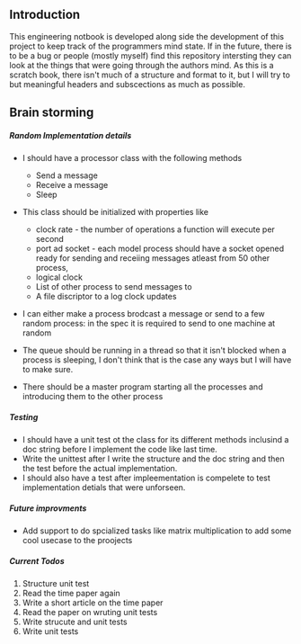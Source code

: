 ## Introduction

This engineering notbook is developed along side the development of this project to keep track of the programmers mind state. If in the future, there is to be a bug or people (mostly myself) find this repository intersting they can look at the things that were going through the authors mind. As this is a scratch book, there isn't much of a structure and format to it, but I will try to but meaningful headers and subscections as much as possible.

## Brain storming

##### Random Implementation details

- I should have a processor class with the following methods

  - Send a message
  - Receive a message
  - Sleep

- This class should be initialized with properties like

  - clock rate - the number of operations a function will execute per second
  - port ad socket - each model process should have a socket opened ready for sending and receiing messages atleast from 50 other process,
  - logical clock
  - List of other process to send messages to
  - A file discriptor to a log clock updates

- I can either make a process brodcast a message or send to a few random process: in the spec it is required to send to one machine at random
- The queue should be running in a thread so that it isn't blocked when a process is sleeping, I don't think that is the case any ways but I will have to make sure.
- There should be a master program starting all the processes and introducing them to the other process

##### Testing

- I should have a unit test ot the class for its different methods inclusind a doc string before I implement the code like last time.
- Write the unittest after I write the structure and the doc string and then the test before the actual implementation.
- I should also have a test after impleementation is compelete to test implementation detials that were unforseen.

##### Future improvments

- Add support to do spcialized tasks like matrix multiplication to add some cool usecase to the proojects

##### Current Todos

1. Structure unit test
2. Read the time paper again
3. Write a short article on the time paper
4. Read the paper on wruting unit tests
5. Write strucute and unit tests
6. Write unit tests
